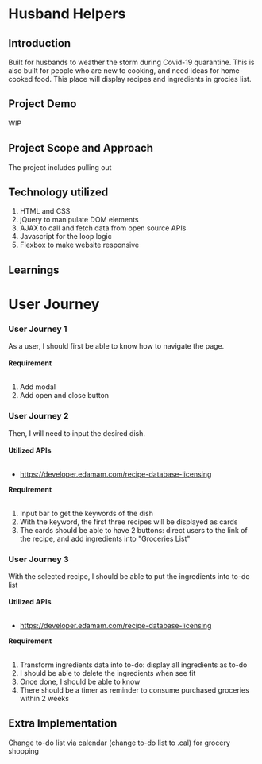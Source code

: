 # Husband Helpers
## Introduction
Built for husbands to weather the storm during Covid-19 quarantine.
This is also built for people who are new to cooking, and need ideas for home-cooked food. This place will display recipes and ingredients in grocies list.

## Project Demo
WIP

## Project Scope and Approach
The project includes pulling out

## Technology utilized
1. HTML and CSS
2. jQuery to manipulate DOM elements
3. AJAX to call and fetch data from open source APIs
4. Javascript for the loop logic
5. Flexbox to make website responsive

## Learnings


# User Journey
### User Journey 1
As a user, I should first be able to know how to navigate the page. <br />
<br />
**Requirement**<br />
<br />
1. Add modal
2. Add open and close button<br />

### User Journey 2
Then, I will need to input the desired dish.<br />
<br />
**Utilized APIs**<br />
<br />
- https://developer.edamam.com/recipe-database-licensing

**Requirement**<br />
<br />
1. Input bar to get the keywords of the dish
2. With the keyword, the first three recipes will be displayed as cards
3. The cards should be able to have 2 buttons: direct users to the link of the recipe, and add ingredients into "Groceries List"

### User Journey 3
With the selected recipe, I should be able to put the ingredients into to-do list<br />
<br />
**Utilized APIs**<br />
<br />
- https://developer.edamam.com/recipe-database-licensing

**Requirement**<br />
<br />
1. Transform ingredients data into to-do: display all ingredients as to-do
2. I should be able to delete the ingredients when see fit
3. Once done, I should be able to know
4. There should be a timer as reminder to consume purchased groceries within 2 weeks

## Extra Implementation
Change to-do list via calendar (change to-do list to .cal) for grocery shopping 


